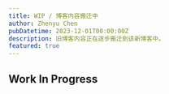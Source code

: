 ```yaml
---
title: WIP / 博客内容搬迁中
author: Zhenyu Chen
pubDatetime: 2023-12-01T00:00:00Z
description: 旧博客内容正在逐步搬迁到该新博客中。
featured: true
---
```


## Work In Progress

